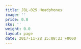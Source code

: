 ```yaml
---
title: JBL-029 Headphones
image: ''
price: 0.0
sku: ''
weight: 0.0
layout: page
date: 2017-11-28 15:08:23 +0000
---
```

